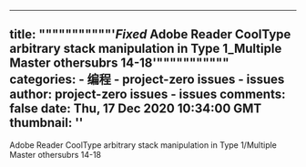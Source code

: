 
---
title: """""""""""'_Fixed_ Adobe Reader CoolType arbitrary stack manipulation in Type 1_Multiple Master othersubrs 14-18'"""""""""""
categories: 
    - 编程
    - project-zero issues - issues
author: project-zero issues - issues
comments: false
date: Thu, 17 Dec 2020 10:34:00 GMT
thumbnail: ''
---

<div>   
Adobe Reader CoolType arbitrary stack manipulation in Type 1/Multiple Master othersubrs 14-18  
</div>
            